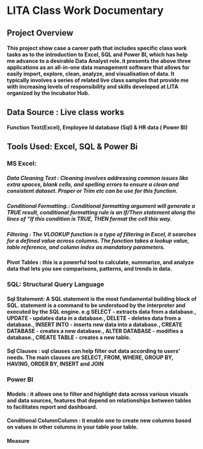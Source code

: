 # LITA Class Work Documentary
## Project Overview 
####  This project show case  a career path that includes specific class work tasks as to the introduction to Excel,  SQL  and Power BI, which has help me advance to a desirable Data Analyst role. it presents the above  three applications as an all-in-one data management software that allows for easily import, explore, clean, analyze, and visualisation of data. It typically involves a series of related live class samples  that provide me with increasing levels of responsibility and skills developed at LITA organized by the Incubator Hub.
## Data Source : Live class works
#### Function Text(Excel), Employee Id database (Sql) & HR data ( Power BI)
## Tools Used: Excel, SQL & Power Bi
 ### MS Excel:
 ##### Data Cleaning Text : Cleaning involves addressing common issues like extra spaces, blank cells, and spelling errors to ensure a clean and consistent dataset. Proper or Trim etc can be use for this function.
 ##### Conditional Formatting.: Conditional formatting argument will generate a TRUE result, conditional formatting rule is an If/Then statement along the lines of “If this condition is TRUE, THEN format the cell this way.
 ##### Filtering : The VLOOKUP function is a type of filtering in Excel, it searches for a defined value across columns. The function takes a lookup value, table reference, and column index as mandatory parameters.
 #### Pivot Tables : this is a powerful tool to calculate, summarize, and analyze data that lets you see comparisons, patterns, and trends in data.
 ### SQL: Structural Query Language
 #### Sql Statement: A SQL statement is the most fundamental building block of SQL. statement is a command to be understood by the interpreter and executed by the SQL engine. e.g SELECT - extracts data from a database., UPDATE - updates data in a database., DELETE - deletes data from a database., INSERT INTO - inserts new data into a database., CREATE DATABASE - creates a new database., ALTER DATABASE - modifies a database., CREATE TABLE - creates a new table.
 #### Sql Clauses : sql clauses can help filter out data according to users' needs. The main clauses are SELECT, FROM, WHERE, GROUP BY, HAVING, ORDER BY, INSERT and JOIN
 ### Power BI
 #### Models : it allows one to filter and highlight data across various visuals and data sources, features that depend on relationships between tables to facilitates report and dashboard.
 #### Conditional ColumnColumn : it enable one  to create new columns based on values in other columns in your table your table.
 #### Measure
